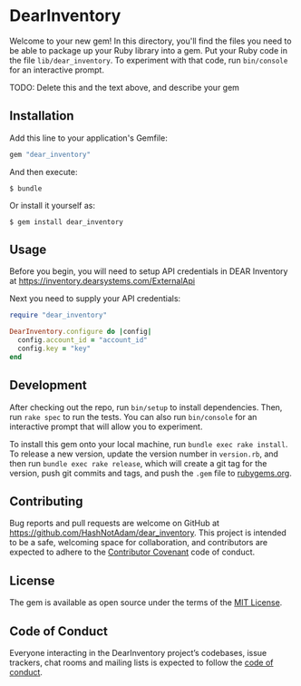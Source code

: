 # DearInventory

Welcome to your new gem! In this directory, you'll find the files you need to be able to package up your Ruby library into a gem. Put your Ruby code in the file `lib/dear_inventory`. To experiment with that code, run `bin/console` for an interactive prompt.

TODO: Delete this and the text above, and describe your gem

## Installation

Add this line to your application's Gemfile:

```ruby
gem "dear_inventory"
```

And then execute:

    $ bundle

Or install it yourself as:

    $ gem install dear_inventory

## Usage

Before you begin, you will need to setup API credentials in DEAR Inventory at
https://inventory.dearsystems.com/ExternalApi

Next you need to supply your API credentials:
```ruby
require "dear_inventory"

DearInventory.configure do |config|
  config.account_id = "account_id"
  config.key = "key"
end
```

## Development

After checking out the repo, run `bin/setup` to install dependencies. Then, run `rake spec` to run the tests. You can also run `bin/console` for an interactive prompt that will allow you to experiment.

To install this gem onto your local machine, run `bundle exec rake install`. To release a new version, update the version number in `version.rb`, and then run `bundle exec rake release`, which will create a git tag for the version, push
git commits and tags, and push the `.gem` file to
[rubygems.org](https://rubygems.org).

## Contributing

Bug reports and pull requests are welcome on GitHub at https://github.com/HashNotAdam/dear_inventory. This project is intended to be a safe, welcoming
space for collaboration, and contributors are expected to adhere to the [Contributor Covenant](http://contributor-covenant.org) code of conduct.

## License

The gem is available as open source under the terms of the
[MIT License](https://opensource.org/licenses/MIT).

## Code of Conduct

Everyone interacting in the DearInventory project’s codebases, issue trackers,
chat rooms and mailing lists is expected to follow the
[code of conduct](https://github.com/HashNotAdam/dear_inventory/blob/master/CODE_OF_CONDUCT.md).

